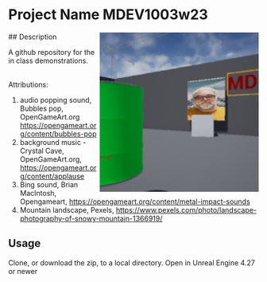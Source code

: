 # Project Name  MDEV1003w23
<img src="Saved/AutoScreenshot.png" width="320"  align="right" />
## Description

A github repository for the in class demonstrations.<br><br> 
 
Attributions: 
1. audio popping sound, Bubbles pop, OpenGameArt.org https://opengameart.org/content/bubbles-pop 
2. background music - Crystal Cave, OpenGameArt.org, https://opengameart.org/content/applause
3. Bing sound, Brian MacIntosh, Opengameart, https://opengameart.org/content/metal-impact-sounds
4. Mountain landscape, Pexels, https://www.pexels.com/photo/landscape-photography-of-snowy-mountain-1366919/


## Usage
Clone, or download the zip, to a local directory. Open in Unreal Engine 4.27 or newer

